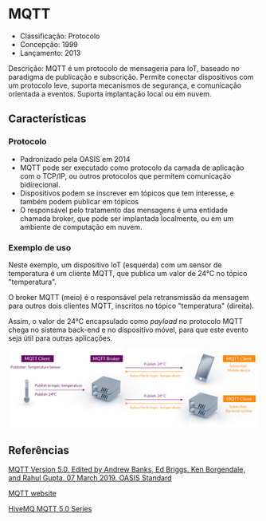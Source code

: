 # MQTT

- Classificação: Protocolo
- Concepção: 1999
- Lançamento: 2013

Descrição: MQTT é um protocolo de mensageria para IoT, baseado no paradigma de publicação e subscrição.
Permite conectar dispositivos com um protocolo leve, suporta mecanismos de segurança, e comunicação orientada a eventos.
Suporta implantação local ou em nuvem.

## Características

### Protocolo

- Padronizado pela OASIS em 2014
- MQTT pode ser executado como protocolo da camada de aplicação com o TCP/IP, ou outros protocolos que permitem comunicação bidirecional.
- Dispositivos podem se inscrever em tópicos que tem interesse, e também podem publicar em tópicos
- O responsável pelo tratamento das mensagens é uma entidade chamada broker, que pode ser implantada localmente, ou em um ambiente de computação em nuvem.

### Exemplo de uso

Neste exemplo, um dispositivo IoT (esquerda) com um sensor de temperatura é um cliente MQTT, que publica um valor de 24°C no tópico "temperatura".

O broker MQTT (meio) é o responsável pela retransmissão da mensagem para outros dois clientes MQTT, inscritos no tópico "temperatura" (direita).

Assim, o valor de 24°C encapsulado como *payload* no protocolo MQTT chega no sistema back-end e no dispositivo móvel, para que este evento seja útil para outras aplicações.

![Exemplo MQTT](imgs/mqtt.png)

## Referências

[MQTT Version 5.0. Edited by Andrew Banks, Ed Briggs, Ken Borgendale, and Rahul Gupta. 07 March 2019. OASIS Standard](https://docs.oasis-open.org/mqtt/mqtt/v5.0/mqtt-v5.0.html)

[MQTT website](https://mqtt.org/)

[HiveMQ MQTT 5.0 Series](https://www.hivemq.com/blog/mqtt5-essentials-part1-introduction-to-mqtt-5/)
